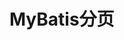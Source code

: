 



# MyBatis分页  
<!-- 
Mybatis 分页原理
https://blog.csdn.net/valada/article/details/88904109
https://www.exception.site/java-interview/how-can-mybatis-paging

-->

